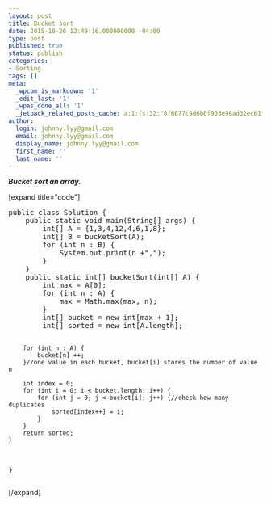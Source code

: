 ```yaml
---
layout: post
title: Bucket sort
date: 2015-10-26 12:49:16.000000000 -04:00
type: post
published: true
status: publish
categories:
- Sorting
tags: []
meta:
  _wpcom_is_markdown: '1'
  _edit_last: '1'
  _wpas_done_all: '1'
  _jetpack_related_posts_cache: a:1:{s:32:"8f6677c9d6b0f903e98ad32ec61f8deb";a:2:{s:7:"expires";i:1453433720;s:7:"payload";a:3:{i:0;a:1:{s:2:"id";i:1038;}i:1;a:1:{s:2:"id";i:2059;}i:2;a:1:{s:2:"id";i:1996;}}}}
author:
  login: johnny.lyy@gmail.com
  email: johnny.lyy@gmail.com
  display_name: johnny.lyy@gmail.com
  first_name: ''
  last_name: ''
---
```

<p><strong><em>Bucket sort an array.</em></strong></p>
<p>[expand title="code"]</p>
<pre>
public class Solution {
    public static void main(String[] args) {
        int[] A = {1,3,4,12,4,6,1,8};
        int[] B = bucketSort(A);
        for (int n : B) {
            System.out.print(n +",");
        }
    }
    public static int[] bucketSort(int[] A) {
        int max = A[0];
        for (int n : A) {
            max = Math.max(max, n);
        }
        int[] bucket = new int[max + 1];
        int[] sorted = new int[A.length];

        for (int n : A) {
            bucket[n] ++;
        }//one value in each bucket, bucket[i] stores the number of value n

        int index = 0;
        for (int i = 0; i < bucket.length; i++) {
            for (int j = 0; j < bucket[i]; j++) {//check how many duplicates
                sorted[index++] = i;
            }
        }
        return sorted;
    }
}
</pre>
<p>[/expand]</p>
